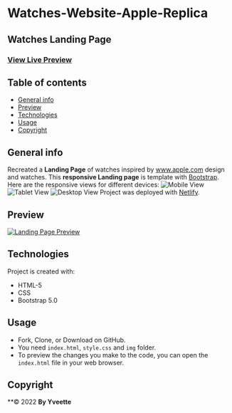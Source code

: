 # Watches-Website-Apple-Replica
## Watches Landing Page

### [View Live Preview](https://dazzling-bhabha-017992.netlify.app/)

## Table of contents
* [General info](#general-info)
* [Preview](#preview)
* [Technologies](#technologies)
* [Usage](#usage)
* [Copyright](#Copyright)

## General info
Recreated a **Landing Page** of watches inspired by www.apple.com design and watches.
This **responsive Landing page** is template with [Bootstrap](https://getbootstrap.com/).
Here are the responsive views for different devices:
![Mobile View](https://github.com/yveette/Watches-Website-Apple-Replica/blob/main/screenshots/Screenshot-Mobile.png)
![Tablet View](https://github.com/yveette/Watches-Website-Apple-Replica/blob/main/screenshots/Screenshot-Tablet.png)
![Desktop View](https://github.com/yveette/Watches-Website-Apple-Replica/blob/main/screenshots/Screenshot-Desktop.png)
Project was deployed with [Netlify](https://www.netlify.com/).

## Preview
[![Landing Page Preview](https://github.com/yveette/Watches-Website-Apple-Replica/blob/main/screenshots/Screenshot-start-view.png)](https://github.com/yveette/Watches-Website-Apple-Replica/blob/main/screenshots/Screenshot-start-view.png)

## Technologies
Project is created with:
* HTML-5
* CSS
* Bootstrap 5.0

## Usage
* Fork, Clone, or Download on GitHub.
* You need `index.html`, `style.css` and `img` folder.
* To preview the changes you make to the code, you can open the `index.html` file in your web browser.

## Copyright
**© 2022 
**By Yveette**